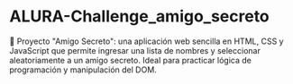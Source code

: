 # ALURA-Challenge_amigo_secreto
🎁 Proyecto "Amigo Secreto": una aplicación web sencilla en HTML, CSS y JavaScript que permite ingresar una lista de nombres y seleccionar aleatoriamente a un amigo secreto. Ideal para practicar lógica de programación y manipulación del DOM.
